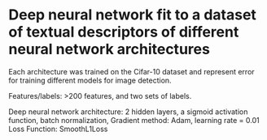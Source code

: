 # Deep neural network fit to a dataset of textual descriptors of different neural network architectures

Each architecture was trained on the Cifar-10 dataset and represent error for training different models for image detection. 

Features/labels: 
    >200 features,
    and two sets of labels.

Deep neural network architecture:
    2 hidden layers,
    a sigmoid activation function,
    batch normalization,
    Gradient method: Adam, learning rate = 0.01
    Loss Function: SmoothL1Loss
